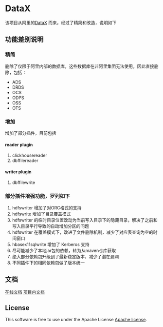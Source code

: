# DataX

该项目从阿里的[DataX](https://github.com/alibaba/datax) 而来，经过了精简和改造，说明如下

## 功能差别说明

### 精简

删除了仅限于阿里内部的数据库，这些数据库在非阿里集团无法使用，因此直接删除，包括：

- ADS
- DRDS
- OCS
- ODPS
- OSS
- OTS

### 增加

增加了部分插件，目前包括

#### reader plugin

1. clickhousereader
2. dbffilereader

#### writer plugin

1. dbffilewrite

### 部分插件增强功能，罗列如下

1. hdfswriter 增加了对ORC格式的支持
2. hdfswrite 增加了目录覆盖模式
3. hdfswriter 的临时目录位置改动为当前写入目录下的隐藏目录，解决了之前和写入目录平行导致的自动增加分区的问题
4. hdfswriter 在覆盖模式下，改进了文件删除机制，减少了对应表查询为空的时间窗口
5. hbasex11sqlwrite  增加了 Kerberos 支持
6. 尽可能减少了本地jar包的依赖，转为从maven仓库获取
7. 绝大部分依赖包升级到了最新稳定版本，减少了潜在漏洞
8. 不同插件下的相同依赖包做了版本统一

## 文档

[在线文档](https://datax.readthedocs.io)
[项目内文档](docs/src/main/sphinx/index.rst)

## License

This software is free to use under the Apache License [Apache license](/license.txt).
